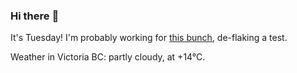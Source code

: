 ### Hi there :wave:

It's Tuesday! I'm probably working for [this bunch](https://github.com/kohofinancial), de-flaking a test.

Weather in Victoria BC: partly cloudy, at +14°C.
